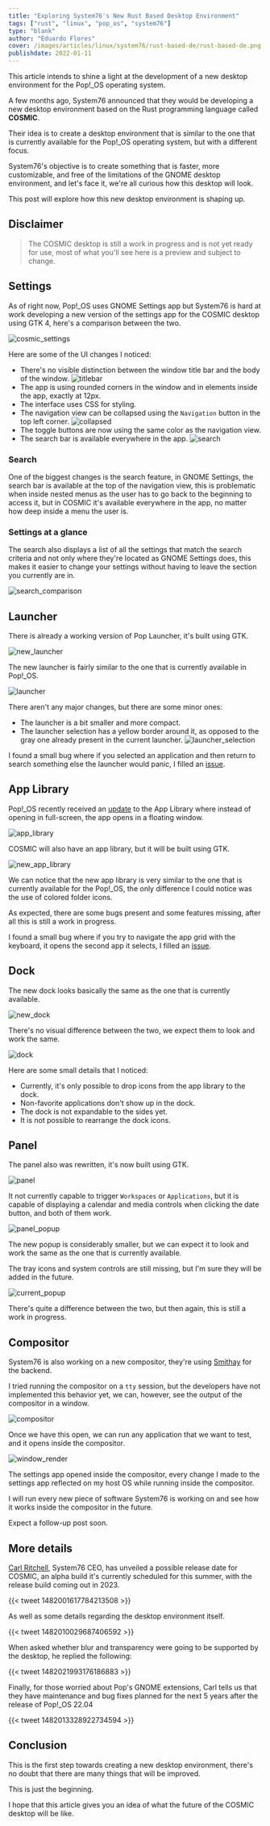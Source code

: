 ```yaml
---
title: "Exploring System76's New Rust Based Desktop Environment"
tags: ["rust", "linux", "pop_os", "system76"]
type: "blank"
author: "Eduardo Flores"
cover: /images/articles/linux/system76/rust-based-de/rust-based-de.png
publishdate: 2022-01-11
---
```


This article intends to shine a light at the development of a new desktop environment for the Pop!_OS operating system.

A few months ago, System76 announced that they would be developing a new desktop environment based on the Rust programming language called **COSMIC**. 

Their idea is to create a desktop environment that is similar to the one that is currently available for the Pop!_OS operating system, but with a different focus.

System76's objective is to create something that is faster, more customizable, and free of the limitations of the GNOME desktop environment, and let's face it, we're all curious how this desktop will look.

This post will explore how this new desktop environment is shaping up.

## Disclaimer

> The COSMIC desktop is still a work in progress and is not yet ready for use, most of what you'll see here is a preview and subject to change.

## Settings

As of right now, Pop!_OS uses GNOME Settings app but System76 is hard at work developing a new version of the settings app for the COSMIC desktop using GTK 4, here's a comparison between the two.

![cosmic_settings](/images/articles/linux/system76/rust-based-de/comparison.png "COSMIC Settings: Left, GNOME Settings: Right")

Here are some of the UI changes I noticed:
- There's no visible distinction between the window title bar and the body of the window.
![titlebar](/images/articles/linux/system76/rust-based-de/titlebar.png "Titlebar")
- The app is using rounded corners in the window and in elements inside the app, exactly at 12px.
- The interface uses CSS for styling.
- The navigation view can be collapsed using the `Navigation` button in the top left corner.
![collapsed](/images/articles/linux/system76/rust-based-de/collapsed.png "Collapsed")
- The toggle buttons are now using the same color as the navigation view.
- The search bar is available everywhere in the app.
![search](/images/articles/linux/system76/rust-based-de/search.png "Search")


### Search

One of the biggest changes is the search feature, in GNOME Settings, the search bar is available at the top of the navigation view, this is problematic when inside nested menus as the user has to go back to the beginning to access it, but in COSMIC it's available everywhere in the app, no matter how deep inside a menu the user is.

### Settings at a glance

The search also displays a list of all the settings that match the search criteria and not only where they're located as GNOME Settings does, this makes it easier to change your settings without having to leave the section you currently are in.

![search_comparison](/images/articles/linux/system76/rust-based-de/search_comparison.png "Search Comparison")

## Launcher

There is already a working version of Pop Launcher, it's built using GTK.

![new_launcher](/images/articles/linux/system76/rust-based-de/new_launcher.png "New Launcher")

The new launcher is fairly similar to the one that is currently available in Pop!_OS.

![launcher](/images/articles/linux/system76/rust-based-de/launcher.png "Current Launcher")

There aren't any major changes, but there are some minor ones:
- The launcher is a bit smaller and more compact.
- The launcher selection has a yellow border around it, as opposed to the gray one already present in the current launcher.
![launcher_selection](/images/articles/linux/system76/rust-based-de/launcher_selection.png "Launcher Selection")

I found a small bug where if you selected an application and then return to search something else the launcher would panic, I filled an [issue](https://github.com/pop-os/libcosmic/issues/9).

## App Library
Pop!_OS recently received an [update](https://blog.system76.com/post/670564272872488960/popos-2110-has-landed) to the App Library where instead of opening in full-screen, the app opens in a floating window.

![app_library](/images/articles/linux/system76/rust-based-de/app_library.png "Current App Library")

COSMIC will also have an app library, but it will be built using GTK.

![new_app_library](/images/articles/linux/system76/rust-based-de/new_app_library.png "New App Library")

We can notice that the new app library is very similar to the one that is currently available for the Pop!_OS, the only difference I could notice was the use of colored folder icons.

As expected, there are some bugs present and some features missing, after all this is still a work in progress.

I found a small bug where if you try to navigate the app grid with the keyboard, it opens the second app it selects, I filled an [issue](https://github.com/pop-os/libcosmic/issues/8).

## Dock
The new dock looks basically the same as the one that is currently available.

![new_dock](/images/articles/linux/system76/rust-based-de/new_dock.png "New Dock")

There's no visual difference between the two, we expect them to look and work the same.

![dock](/images/articles/linux/system76/rust-based-de/dock.png "Current Dock")

Here are some small details that I noticed:
- Currently, it's only possible to drop icons from the app library to the dock.
- Non-favorite applications don't show up in the dock.
- The dock is not expandable to the sides yet.
- It is not possible to rearrange the dock icons.

## Panel

The panel also was rewritten, it's now built using GTK.

![panel](/images/articles/linux/system76/rust-based-de/panel.png "Current Panel")

It not currently capable to trigger `Workspaces` or `Applications`, but it is capable of displaying a calendar and media controls when clicking the date button, and both of them work.

![panel_popup](/images/articles/linux/system76/rust-based-de/panel_popup.png "Panel Popup")

The new popup is considerably smaller, but we can expect it to look and work the same as the one that is currently available.

The tray icons and system controls are still missing, but I'm sure they will be added in the future.

![current_popup](/images/articles/linux/system76/rust-based-de/current_popup.png "Current Popup")

There's quite a difference between the two, but then again, this is still a work in progress.

## Compositor

System76 is also working on a new compositor, they're using [Smithay](https://smithay.github.io/) for the backend.

I tried running the compositor on a `tty` session, but the developers have not implemented this behavior yet, we can, however, see the output of the compositor in a window.

![compositor](/images/articles/linux/system76/rust-based-de/compositor.png "Compositor")

Once we have this open, we can run any application that we want to test, and it opens inside the compositor.

![window_render](/images/articles/linux/system76/rust-based-de/window_render.png "Window Render")

The settings app opened inside the compositor, every change I made to the settings app reflected on my host OS while running inside the compositor.

I will run every new piece of software System76 is working on and see how it works inside the compositor in the future. 

Expect a follow-up post soon.

## More details

[Carl Ritchell](https://twitter.com/carlrichell), System76 CEO, has unveiled a possible release date for COSMIC, an alpha build it's currently scheduled for this summer, with the release build coming out in 2023.

{{< tweet 1482001617784213508 >}}

As well as some details regarding the desktop environment itself.

{{< tweet 1482010029687406592 >}}

When asked whether blur and transparency were going to be supported by the desktop, he replied the following:

{{< tweet 1482021993176186883 >}}

Finally, for those worried about Pop's GNOME extensions, Carl tells us that they have maintenance and bug fixes planned for the next 5 years after the release of Pop!_OS 22.04

{{< tweet 1482013328922734594 >}}

## Conclusion

This is the first step towards creating a new desktop environment, there's no doubt that there are many things that will be improved. 

This is just the beginning.

I hope that this article gives you an idea of what the future of the COSMIC desktop will be like.
